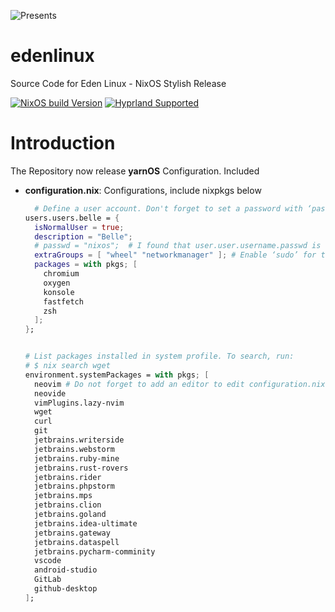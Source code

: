 ![Presents](https://github.com/user-attachments/assets/9a85abf8-a343-43e4-bafe-cb295bc34e8f)
# edenlinux
Source Code for Eden Linux - NixOS Stylish Release

[![NixOS build Version](https://img.shields.io/badge/NixOS%20Build-24.05-blue)](https://nixos.org/blog/announcements/2024/nixos-2405/)
[![Hyprland Supported](https://img.shields.io/badge/Hyprland-blue?&style=for-the-badge&logo=hyprland&logoColor=white)](https://wiki.hyprland.org/Nix/Hyprland-on-NixOS/)

# Introduction
The Repository now release **yarnOS** Configuration. Included
- **configuration.nix**: Configurations, include nixpkgs below
  ```nix
    # Define a user account. Don't forget to set a password with ‘passwd’.
  users.users.belle = {
    isNormalUser = true;
    description = "Belle";
    # passwd = "nixos";  # I found that user.user.username.passwd is undefined. So I give it up.
    extraGroups = [ "wheel" "networkmanager" ]; # Enable ‘sudo’ for the user.
    packages = with pkgs; [
      chromium
      oxygen
      konsole
      fastfetch
      zsh
    ];
  };

  
  # List packages installed in system profile. To search, run:
  # $ nix search wget
  environment.systemPackages = with pkgs; [
    neovim # Do not forget to add an editor to edit configuration.nix! The Nano editor is also installed by default.
    neovide
    vimPlugins.lazy-nvim
    wget
    curl
    git
    jetbrains.writerside
    jetbrains.webstorm
    jetbrains.ruby-mine
    jetbrains.rust-rovers
    jetbrains.rider
    jetbrains.phpstorm
    jetbrains.mps
    jetbrains.clion
    jetbrains.goland
    jetbrains.idea-ultimate
    jetbrains.gateway
    jetbrains.dataspell
    jetbrains.pycharm-comminity
    vscode
    android-studio
    GitLab
    github-desktop
  ];
  ```
